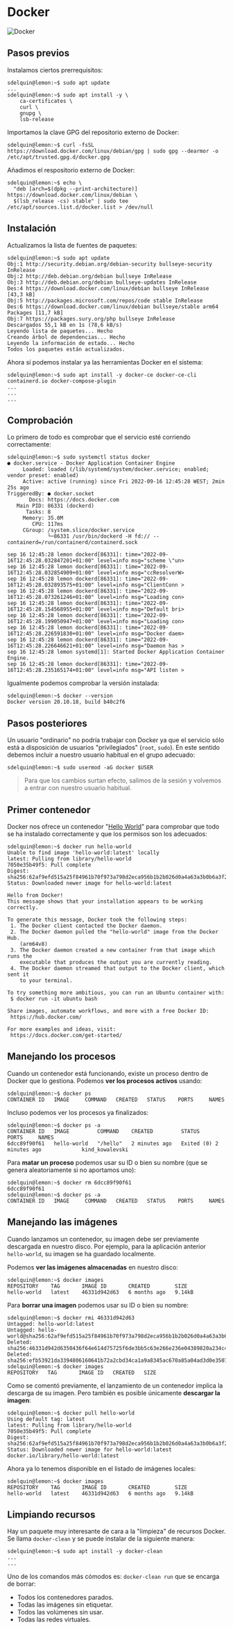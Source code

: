 # Docker

![Docker](files/docker.png)

## Pasos previos

Instalamos ciertos prerrequisitos:

```console
sdelquin@lemon:~$ sudo apt update
...
sdelquin@lemon:~$ sudo apt install -y \
    ca-certificates \
    curl \
    gnupg \
    lsb-release
```

Importamos la clave GPG del repositorio externo de Docker:

```console
sdelquin@lemon:~$ curl -fsSL https://download.docker.com/linux/debian/gpg | sudo gpg --dearmor -o /etc/apt/trusted.gpg.d/docker.gpg
```

Añadimos el respositorio externo de Docker:

```console
sdelquin@lemon:~$ echo \
  "deb [arch=$(dpkg --print-architecture)] https://download.docker.com/linux/debian \
  $(lsb_release -cs) stable" | sudo tee /etc/apt/sources.list.d/docker.list > /dev/null
```

## Instalación

Actualizamos la lista de fuentes de paquetes:

```console
sdelquin@lemon:~$ sudo apt update
Obj:1 http://security.debian.org/debian-security bullseye-security InRelease
Obj:2 http://deb.debian.org/debian bullseye InRelease
Obj:3 http://deb.debian.org/debian bullseye-updates InRelease
Des:4 https://download.docker.com/linux/debian bullseye InRelease [43,3 kB]
Obj:5 http://packages.microsoft.com/repos/code stable InRelease
Des:6 https://download.docker.com/linux/debian bullseye/stable arm64 Packages [11,7 kB]
Obj:7 https://packages.sury.org/php bullseye InRelease
Descargados 55,1 kB en 1s (78,6 kB/s)
Leyendo lista de paquetes... Hecho
Creando árbol de dependencias... Hecho
Leyendo la información de estado... Hecho
Todos los paquetes están actualizados.
```

Ahora sí podemos instalar ya las herramientas Docker en el sistema:

```console
sdelquin@lemon:~$ sudo apt install -y docker-ce docker-ce-cli containerd.io docker-compose-plugin
...
...
...
```

## Comprobación

Lo primero de todo es comprobar que el servicio esté corriendo correctamente:

```console
sdelquin@lemon:~$ sudo systemctl status docker
● docker.service - Docker Application Container Engine
     Loaded: loaded (/lib/systemd/system/docker.service; enabled; vendor preset: enabled)
     Active: active (running) since Fri 2022-09-16 12:45:28 WEST; 2min 25s ago
TriggeredBy: ● docker.socket
       Docs: https://docs.docker.com
   Main PID: 86331 (dockerd)
      Tasks: 8
     Memory: 35.0M
        CPU: 117ms
     CGroup: /system.slice/docker.service
             └─86331 /usr/bin/dockerd -H fd:// --containerd=/run/containerd/containerd.sock

sep 16 12:45:28 lemon dockerd[86331]: time="2022-09-16T12:45:28.032847201+01:00" level=info msg="scheme \"un>
sep 16 12:45:28 lemon dockerd[86331]: time="2022-09-16T12:45:28.032854909+01:00" level=info msg="ccResolverW>
sep 16 12:45:28 lemon dockerd[86331]: time="2022-09-16T12:45:28.032893575+01:00" level=info msg="ClientConn >
sep 16 12:45:28 lemon dockerd[86331]: time="2022-09-16T12:45:28.073261246+01:00" level=info msg="Loading con>
sep 16 12:45:28 lemon dockerd[86331]: time="2022-09-16T12:45:28.154568955+01:00" level=info msg="Default bri>
sep 16 12:45:28 lemon dockerd[86331]: time="2022-09-16T12:45:28.199050947+01:00" level=info msg="Loading con>
sep 16 12:45:28 lemon dockerd[86331]: time="2022-09-16T12:45:28.226591830+01:00" level=info msg="Docker daem>
sep 16 12:45:28 lemon dockerd[86331]: time="2022-09-16T12:45:28.226646621+01:00" level=info msg="Daemon has >
sep 16 12:45:28 lemon systemd[1]: Started Docker Application Container Engine.
sep 16 12:45:28 lemon dockerd[86331]: time="2022-09-16T12:45:28.235165174+01:00" level=info msg="API listen >
```

Igualmente podemos comprobar la versión instalada:

```console
sdelquin@lemon:~$ docker --version
Docker version 20.10.18, build b40c2f6
```

## Pasos posteriores

Un usuario "ordinario" no podría trabajar con Docker ya que el servicio sólo está a disposición de usuarios "privilegiados" (`root`, `sudo`). En este sentido debemos incluir a nuestro usuario habitual en el grupo adecuado:

```console
sdelquin@lemon:~$ sudo usermod -aG docker $USER
```

> Para que los cambios surtan efecto, salimos de la sesión y volvemos a entrar con nuestro usuario habitual.

## Primer contenedor

Docker nos ofrece un contenedor "[Hello World](https://github.com/docker-library/hello-world/blob/master/hello.c)" para comprobar que todo se ha instalado correctamente y que los permisos son los adecuados:

```console
sdelquin@lemon:~$ docker run hello-world
Unable to find image 'hello-world:latest' locally
latest: Pulling from library/hello-world
7050e35b49f5: Pull complete
Digest: sha256:62af9efd515a25f84961b70f973a798d2eca956b1b2b026d0a4a63a3b0b6a3f2
Status: Downloaded newer image for hello-world:latest

Hello from Docker!
This message shows that your installation appears to be working correctly.

To generate this message, Docker took the following steps:
 1. The Docker client contacted the Docker daemon.
 2. The Docker daemon pulled the "hello-world" image from the Docker Hub.
    (arm64v8)
 3. The Docker daemon created a new container from that image which runs the
    executable that produces the output you are currently reading.
 4. The Docker daemon streamed that output to the Docker client, which sent it
    to your terminal.

To try something more ambitious, you can run an Ubuntu container with:
 $ docker run -it ubuntu bash

Share images, automate workflows, and more with a free Docker ID:
 https://hub.docker.com/

For more examples and ideas, visit:
 https://docs.docker.com/get-started/
```

## Manejando los procesos

Cuando un contenedor está funcionando, existe un proceso dentro de Docker que lo gestiona. Podemos **ver los procesos activos** usando:

```console
sdelquin@lemon:~$ docker ps
CONTAINER ID   IMAGE     COMMAND   CREATED   STATUS    PORTS     NAMES
```

Incluso podemos ver los procesos ya finalizados:

```console
sdelquin@lemon:~$ docker ps -a
CONTAINER ID   IMAGE         COMMAND    CREATED         STATUS                     PORTS     NAMES
6dcc89f90f61   hello-world   "/hello"   2 minutes ago   Exited (0) 2 minutes ago             kind_kowalevski
```

Para **matar un proceso** podemos usar su ID o bien su nombre (que se genera aleatoriamente si no aportamos uno):

```console
sdelquin@lemon:~$ docker rm 6dcc89f90f61
6dcc89f90f61
sdelquin@lemon:~$ docker ps -a
CONTAINER ID   IMAGE     COMMAND   CREATED   STATUS    PORTS     NAMES
```

## Manejando las imágenes

Cuando lanzamos un contenedor, su imagen debe ser previamente descargada en nuestro disco. Por ejemplo, para la aplicación anterior `hello-world`, su imagen se ha guardado localmente.

Podemos **ver las imágenes almacenadas** en nuestro disco:

```console
sdelquin@lemon:~$ docker images
REPOSITORY    TAG       IMAGE ID       CREATED        SIZE
hello-world   latest    46331d942d63   6 months ago   9.14kB
```

Para **borrar una imagen** podemos usar su ID o bien su nombre:

```console
sdelquin@lemon:~$ docker rmi 46331d942d63
Untagged: hello-world:latest
Untagged: hello-world@sha256:62af9efd515a25f84961b70f973a798d2eca956b1b2b026d0a4a63a3b0b6a3f2
Deleted: sha256:46331d942d6350436f64e614d75725f6de3bb5c63e266e236e04389820a234c4
Deleted: sha256:efb53921da3394806160641b72a2cbd34ca1a9a8345ac670a85a04ad3d0e3507
sdelquin@lemon:~$ docker images
REPOSITORY   TAG       IMAGE ID   CREATED   SIZE
```

Como se comentó previamente, el lanzamiento de un contenedor implica la descarga de su imagen. Pero también es posible únicamente **descargar la imagen**:

```console
sdelquin@lemon:~$ docker pull hello-world
Using default tag: latest
latest: Pulling from library/hello-world
7050e35b49f5: Pull complete
Digest: sha256:62af9efd515a25f84961b70f973a798d2eca956b1b2b026d0a4a63a3b0b6a3f2
Status: Downloaded newer image for hello-world:latest
docker.io/library/hello-world:latest
```

Ahora ya lo tenemos disponible en el listado de imágenes locales:

```console
sdelquin@lemon:~$ docker images
REPOSITORY    TAG       IMAGE ID       CREATED        SIZE
hello-world   latest    46331d942d63   6 months ago   9.14kB
```

## Limpiando recursos

Hay un paquete muy interesante de cara a la "limpieza" de recursos Docker. Se llama `docker-clean` y se puede instalar de la siguiente manera:

```console
sdelquin@lemon:~$ sudo apt install -y docker-clean
...
...
```

Uno de los comandos más cómodos es: `docker-clean run` que se encarga de borrar:

- Todos los contenedores parados.
- Todas las imágenes sin etiquetar.
- Todos las volúmenes sin usar.
- Todas las redes virtuales.
